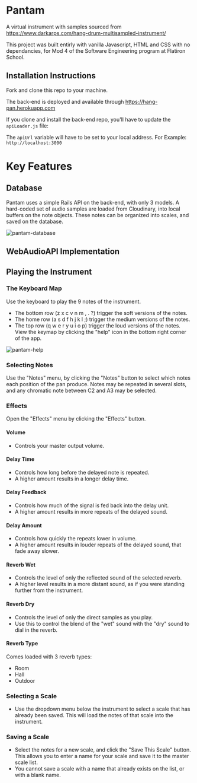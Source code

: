 # Pantam

A virtual instrument with samples sourced from https://www.darkarps.com/hang-drum-multisampled-instrument/

This project was built entirly with vanilla Javascript, HTML and CSS with no dependancies, for Mod 4 of the Software Engineering program at Flatiron School.

## Installation Instructions

Fork and clone this repo to your machine.

The back-end is deployed and available through https://hang-pan.herokuapp.com

If you clone and install the back-end repo, you'll have to update the ```apiLoader.js``` file:

The ```apiUrl``` variable will have to be set to your local address.  For Example:
```http://localhost:3000```

# Key Features

## Database
Pantam uses a simple Rails API on the back-end, with only 3 models.  A hard-coded set of audio samples are loaded from Cloudinary, into local buffers on the note objects. These notes can be organized into scales, and saved on the database.

![pantam-database](https://user-images.githubusercontent.com/72274257/122440982-61a5c100-cf9d-11eb-91b0-c9a1e6f4a713.jpg)

## WebAudioAPI Implementation


## Playing the Instrument

### The Keyboard Map
Use the keyboard to play the 9 notes of the instrument.  
- The bottom row (z x c v n m , . ?) trigger the soft versions of the notes.
- The home row (a s d f h j k l ;) trigger the medium versions of the notes.
- The top row (q w e r y u i o p) trigger the loud versions of the notes.
View the keymap by clicking the "help" icon in the bottom right corner of the app.

![pantam-help](https://user-images.githubusercontent.com/72274257/122440250-ab41dc00-cf9c-11eb-8de5-53911ddf61bd.jpg)

### Selecting Notes
Use the "Notes" menu, by clicking the "Notes" button to select which notes each position of the pan produce.
Notes may be repeated in several slots, and any chromatic note between C2 and A3 may be selected.

### Effects
Open the "Effects" menu by clicking the "Effects" button.

#### Volume
- Controls your master output volume.

#### Delay Time
- Controls how long before the delayed note is repeated.
- A higher amount results in a longer delay time.

#### Delay Feedback
- Controls how much of the signal is fed back into the delay unit.
- A higher amount results in more repeats of the delayed sound.

#### Delay Amount 
- Controls how quickly the repeats lower in volume.
- A higher amount results in louder repeats of the delayed sound, that fade away slower.

#### Reverb Wet
- Controls the level of only the reflected sound of the selected reverb.
- A higher level results in a more distant sound, as if you were standing further from the instrument.

#### Reverb Dry
- Controls the level of only the direct samples as you play.  
- Use this to control the blend of the "wet" sound with the "dry" sound to dial in the reverb.

#### Reverb Type
Comes loaded with 3 reverb types:
- Room
- Hall
- Outdoor

### Selecting a Scale
- Use the dropdown menu below the instrument to select a scale that has already been saved.  This will load the notes of that scale into the instrument.

### Saving a Scale
- Select the notes for a new scale, and click the "Save This Scale" button.  This allows you to enter a name for your scale and save it to the master scale list.
- You cannot save a scale with a name that already exists on the list, or with a blank name.
